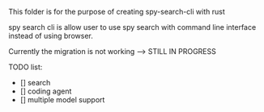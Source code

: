 This folder is for the purpose of creating spy-search-cli with rust

spy search cli is allow user to use spy search with command line interface instead of using browser. 

Currently the migration is not working --> STILL IN PROGRESS 

TODO list:
- [] search 
- [] coding agent
- [] multiple model support